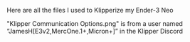 Here are all the files I used to Klipperize my Ender-3 Neo

"Klipper Communication Options.png" is from a user named “JamesH[E3v2,MercOne.1+,Micron+]” in the Klipper Discord